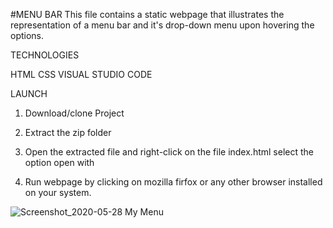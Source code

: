 #MENU BAR
This file contains a static webpage that illustrates the representation of a menu bar and it's drop-down menu upon hovering the options.

TECHNOLOGIES 

HTML
CSS
VISUAL STUDIO CODE

LAUNCH
1. Download/clone Project

2. Extract the zip folder

3. Open the extracted file and right-click on the file index.html select the option open with

4. Run webpage by clicking on mozilla firfox or any other browser installed on your system.


![Screenshot_2020-05-28 My Menu](https://user-images.githubusercontent.com/59982887/83196843-77e3a380-a134-11ea-9a94-0d7424d25438.png)


